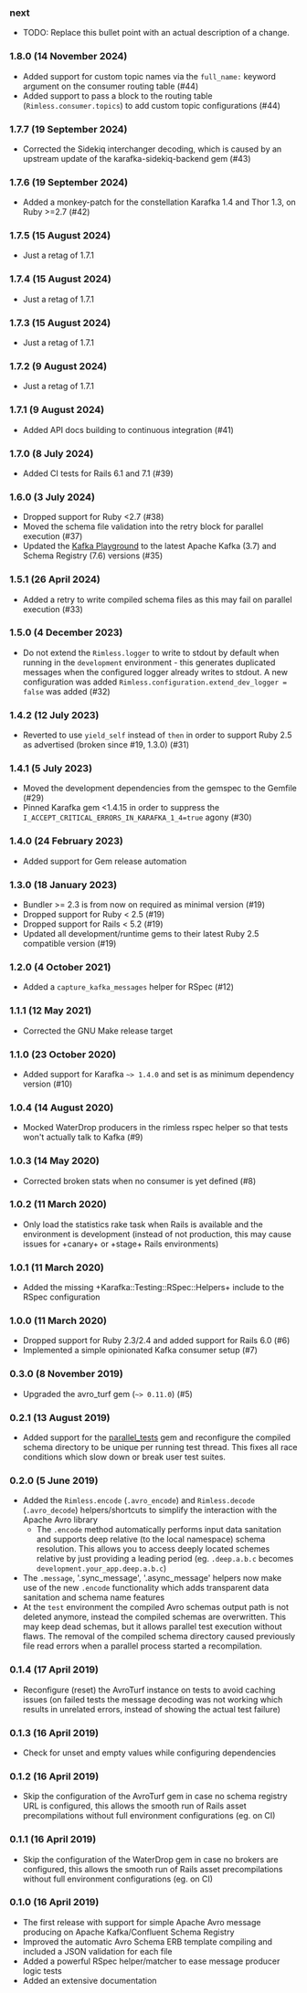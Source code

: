 ### next

* TODO: Replace this bullet point with an actual description of a change.

### 1.8.0 (14 November 2024)

* Added support for custom topic names via the `full_name:` keyword argument on
  the consumer routing table (#44)
* Added support to pass a block to the routing table
  (`Rimless.consumer.topics`) to add custom topic configurations (#44)

### 1.7.7 (19 September 2024)

* Corrected the Sidekiq interchanger decoding, which is caused by an upstream
  update of the karafka-sidekiq-backend gem (#43)

### 1.7.6 (19 September 2024)

* Added a monkey-patch for the constellation Karafka 1.4 and Thor 1.3,
  on Ruby >=2.7 (#42)

### 1.7.5 (15 August 2024)

* Just a retag of 1.7.1

### 1.7.4 (15 August 2024)

* Just a retag of 1.7.1

### 1.7.3 (15 August 2024)

* Just a retag of 1.7.1

### 1.7.2 (9 August 2024)

* Just a retag of 1.7.1

### 1.7.1 (9 August 2024)

* Added API docs building to continuous integration (#41)

### 1.7.0 (8 July 2024)

* Added CI tests for Rails 6.1 and 7.1 (#39)

### 1.6.0 (3 July 2024)

* Dropped support for Ruby <2.7 (#38)
* Moved the schema file validation into the retry block for parallel execution
  (#37)
* Updated the [Kafka Playground](./doc/kafka-playground) to the latest
  Apache Kafka (3.7) and Schema Registry (7.6) versions (#35)

### 1.5.1 (26 April 2024)

* Added a retry to write compiled schema files as this may fail on parallel
  execution (#33)

### 1.5.0 (4 December 2023)

* Do not extend the `Rimless.logger` to write to stdout by default when running
  in the `development` environment - this generates duplicated messages when
  the configured logger already writes to stdout. A new configuration was added
  `Rimless.configuration.extend_dev_logger = false` was added (#32)

### 1.4.2 (12 July 2023)

* Reverted to use `yield_self` instead of `then` in order to support Ruby 2.5
  as advertised (broken since #19, 1.3.0) (#31)

### 1.4.1 (5 July 2023)

* Moved the development dependencies from the gemspec to the Gemfile (#29)
* Pinned Karafka gem <1.4.15 in order to suppress the
  `I_ACCEPT_CRITICAL_ERRORS_IN_KARAFKA_1_4=true` agony (#30)

### 1.4.0 (24 February 2023)

* Added support for Gem release automation

### 1.3.0 (18 January 2023)

* Bundler >= 2.3 is from now on required as minimal version (#19)
* Dropped support for Ruby < 2.5 (#19)
* Dropped support for Rails < 5.2 (#19)
* Updated all development/runtime gems to their latest
  Ruby 2.5 compatible version (#19)

### 1.2.0 (4 October 2021)

* Added a `capture_kafka_messages` helper for RSpec (#12)

### 1.1.1 (12 May 2021)

* Corrected the GNU Make release target

### 1.1.0 (23 October 2020)

* Added support for Karafka `~> 1.4.0` and set is as minimum dependency version
  (#10)

### 1.0.4 (14 August 2020)

* Mocked WaterDrop producers in the rimless rspec helper so that tests
  won't actually talk to Kafka (#9)

### 1.0.3 (14 May 2020)

* Corrected broken stats when no consumer is yet defined (#8)

### 1.0.2 (11 March 2020)

* Only load the statistics rake task when Rails is available and the
  environment is development (instead of not production, this may cause issues
  for +canary+ or +stage+ Rails environments)

### 1.0.1 (11 March 2020)

* Added the missing +Karafka::Testing::RSpec::Helpers+ include to the
  RSpec configuration

### 1.0.0 (11 March 2020)

* Dropped support for Ruby 2.3/2.4 and added support for Rails 6.0 (#6)
* Implemented a simple opinionated Kafka consumer setup (#7)

### 0.3.0 (8 November 2019)

* Upgraded the avro_turf gem (`~> 0.11.0`) (#5)

### 0.2.1 (13 August 2019)

* Added support for the
  [parallel_tests](https://github.com/grosser/parallel_tests) gem and
  reconfigure the compiled schema directory to be unique per running test
  thread.  This fixes all race conditions which slow down or break user test
  suites.

### 0.2.0 (5 June 2019)

* Added the `Rimless.encode` (`.avro_encode`) and `Rimless.decode`
  (`.avro_decode`) helpers/shortcuts to simplify the interaction with the
  Apache Avro library
  * The `.encode` method automatically performs input data sanitation and
    supports deep relative (to the local namespace) schema resolution. This
    allows you to access deeply located schemes relative by just providing a
    leading period (eg. `.deep.a.b.c` becomes
    `development.your_app.deep.a.b.c`)
* The `.message`, '.sync_message', '.async_message' helpers now make use of the
  new `.encode` functionality which adds transparent data sanitation and schema
  name features
* At the `test` environment the compiled Avro schemas output path is not
  deleted anymore, instead the compiled schemas are overwritten. This may keep
  dead schemas, but it allows parallel test execution without flaws. The removal
  of the compiled schema directory caused previously file read errors when a
  parallel process started a recompilation.

### 0.1.4 (17 April 2019)

* Reconfigure (reset) the AvroTurf instance on tests to avoid caching issues
  (on failed tests the message decoding was not working which results in
  unrelated errors, instead of showing the actual test failure)

### 0.1.3 (16 April 2019)

* Check for unset and empty values while configuring dependencies

### 0.1.2 (16 April 2019)

* Skip the configuration of the AvroTurf gem in case no schema registry URL is
  configured, this allows the smooth run of Rails asset precompilations without
  full environment configurations (eg. on CI)

### 0.1.1 (16 April 2019)

* Skip the configuration of the WaterDrop gem in case no brokers are
  configured, this allows the smooth run of Rails asset precompilations without
  full environment configurations (eg. on CI)

### 0.1.0 (16 April 2019)

* The first release with support for simple Apache Avro message producing on
  Apache Kafka/Confluent Schema Registry
* Improved the automatic Avro Schema ERB template compiling and included a JSON
  validation for each file
* Added a powerful RSpec helper/matcher to ease message producer logic tests
* Added an extensive documentation

